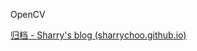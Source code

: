 OpenCV



[归档 - Sharry's blog (sharrychoo.github.io)](https://sharrychoo.github.io/blog/archive.html?tag=OpenCV)